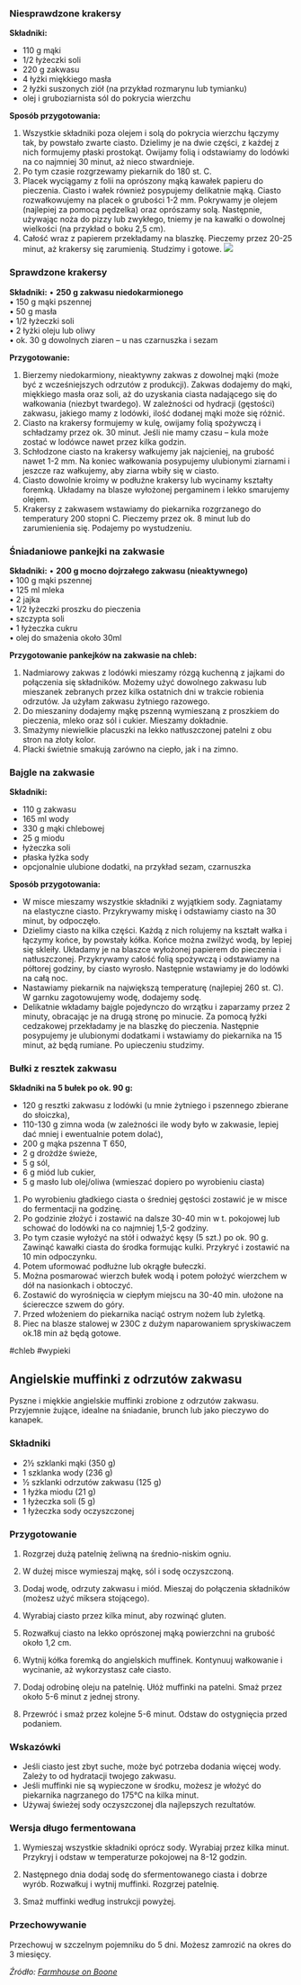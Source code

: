 ### Niesprawdzone krakersy

**Składniki:**

- 110 g mąki
- 1/2 łyżeczki soli
- 220 g zakwasu
- 4 łyżki miękkiego masła
- 2 łyżki suszonych ziół (na przykład rozmarynu lub tymianku)
- olej i gruboziarnista sól do pokrycia wierzchu

**Sposób przygotowania:**

1. Wszystkie składniki poza olejem i solą do pokrycia wierzchu łączymy tak, by powstało zwarte ciasto. Dzielimy je na dwie części, z każdej z nich formujemy płaski prostokąt. Owijamy folią i odstawiamy do lodówki na co najmniej 30 minut, aż nieco stwardnieje.
2. Po tym czasie rozgrzewamy piekarnik do 180 st. C.
3. Placek wyciągamy z folii na oprószony mąką kawałek papieru do pieczenia. Ciasto i wałek również posypujemy delikatnie mąką. Ciasto rozwałkowujemy na placek o grubości 1-2 mm. Pokrywamy je olejem (najlepiej za pomocą pędzelka) oraz oprószamy solą. Następnie, używając noża do pizzy lub zwykłego, tniemy je na kawałki o dowolnej wielkości (na przykład o boku 2,5 cm).
4. Całość wraz z papierem przekładamy na blaszkę. Pieczemy przez 20-25 minut, aż krakersy się zarumienią. Studzimy i gotowe.
   ![](https://bi.im-g.pl/im/9b/ba/18/z25930651IH,Krakersy.jpg)

### Sprawdzone krakersy

**Składniki:**
• **250 g zakwasu niedokarmionego**  
• 150 g mąki pszennej  
• 50 g masła  
• 1/2 łyżeczki soli  
• 2 łyżki oleju lub oliwy  
• ok. 30 g dowolnych ziaren – u nas czarnuszka i sezam

**Przygotowanie:**

1. Bierzemy niedokarmiony, nieaktywny zakwas z dowolnej mąki (może być z wcześniejszych odrzutów z produkcji). Zakwas dodajemy do mąki, miękkiego masła oraz soli, aż do uzyskania ciasta nadającego się do wałkowania (niezbyt twardego). W zależności od hydracji (gęstości) zakwasu, jakiego mamy z lodówki, ilość dodanej mąki może się różnić.
2. Ciasto na krakersy formujemy w kulę, owijamy folią spożywczą i schładzamy przez ok. 30 minut. Jeśli nie mamy czasu – kula może zostać w lodówce nawet przez kilka godzin.
3. Schłodzone ciasto na krakersy wałkujemy jak najcieniej, na grubość nawet 1-2 mm. Na koniec wałkowania posypujemy ulubionymi ziarnami i jeszcze raz wałkujemy, aby ziarna wbiły się w ciasto.
4. Ciasto dowolnie kroimy w podłużne krakersy lub wycinamy kształty foremką. Układamy na blasze wyłożonej pergaminem i lekko smarujemy olejem.
5. Krakersy z zakwasem wstawiamy do piekarnika rozgrzanego do temperatury 200 stopni C. Pieczemy przez ok. 8 minut lub do zarumienienia się. Podajemy po wystudzeniu.

### Śniadaniowe pankejki na zakwasie

**Składniki:**
• **200 g mocno dojrzałego zakwasu (nieaktywnego)**  
• 100 g mąki pszennej  
• 125 ml mleka  
• 2 jajka  
• 1/2 łyżeczki proszku do pieczenia  
• szczypta soli  
• 1 łyżeczka cukru  
• olej do smażenia około 30ml

**Przygotowanie pankejków na zakwasie na chleb:**

1. Nadmiarowy zakwas z lodówki mieszamy rózgą kuchenną z jajkami do połączenia się składników. Możemy użyć dowolnego zakwasu lub mieszanek zebranych przez kilka ostatnich dni w trakcie robienia odrzutów. Ja użyłam zakwasu żytniego razowego.
2. Do mieszaniny dodajemy mąkę pszenną wymieszaną z proszkiem do pieczenia, mleko oraz sól i cukier. Mieszamy dokładnie.
3. Smażymy niewielkie placuszki na lekko natłuszczonej patelni z obu stron na złoty kolor.
4. Placki świetnie smakują zarówno na ciepło, jak i na zimno.

### Bajgle na zakwasie

**Składniki:**

- 110 g zakwasu
- 165 ml wody
- 330 g mąki chlebowej
- 25 g miodu
- łyżeczka soli
- płaska łyżka sody
- opcjonalnie ulubione dodatki, na przykład sezam, czarnuszka

**Sposób przygotowania:**

- W misce mieszamy wszystkie składniki z wyjątkiem sody. Zagniatamy na elastyczne ciasto. Przykrywamy miskę i odstawiamy ciasto na 30 minut, by odpoczęło.
- Dzielimy ciasto na kilka części. Każdą z nich rolujemy na kształt wałka i łączymy końce, by powstały kółka. Końce można zwilżyć wodą, by lepiej się skleiły. Układamy je na blaszce wyłożonej papierem do pieczenia i natłuszczonej. Przykrywamy całość folią spożywczą i odstawiamy na półtorej godziny, by ciasto wyrosło. Następnie wstawiamy je do lodówki na całą noc.
- Nastawiamy piekarnik na największą temperaturę (najlepiej 260 st. C). W garnku zagotowujemy wodę, dodajemy sodę.
- Delikatnie wkładamy bajgle pojedynczo do wrzątku i zaparzamy przez 2 minuty, obracając je na drugą stronę po minucie. Za pomocą łyżki cedzakowej przekładamy je na blaszkę do pieczenia. Następnie posypujemy je ulubionymi dodatkami i wstawiamy do piekarnika na 15 minut, aż będą rumiane. Po upieczeniu studzimy.

### Bułki z resztek zakwasu

**Składniki na 5 bułek po ok. 90 g:**

- 120 g resztki zakwasu z lodówki (u mnie żytniego i pszennego zbierane do słoiczka),
- 110-130 g zimna woda (w zależności ile wody było w zakwasie, lepiej dać mniej i ewentualnie potem dolać),
- 200 g mąka pszenna T 650,
- 2 g drożdże świeże,
- 5 g sól,
- 6 g miód lub cukier,
- 5 g masło lub olej/oliwa (wmieszać dopiero po wyrobieniu ciasta)

1. Po wyrobieniu gładkiego ciasta o średniej gęstości zostawić je w misce do fermentacji na godzinę.
2. Po godzinie złożyć i zostawić na dalsze 30-40 min w t. pokojowej lub schować do lodówki na co najmniej 1,5-2 godziny.
3. Po tym czasie wyłożyć na stół i odważyć kęsy (5 szt.) po ok. 90 g. Zawinąć kawałki ciasta do środka formując kulki. Przykryć i zostawić na 10 min odpoczynku.
4. Potem uformować podłużne lub okrągłe bułeczki.
5. Można posmarować wierzch bułek wodą i potem położyć wierzchem w dół na nasionkach i obtoczyć.
6. Zostawić do wyrośnięcia w ciepłym miejscu na 30-40 min. ułożone na ściereczce szwem do góry.
7. Przed włożeniem do piekarnika naciąć ostrym nożem lub żyletką.
8. Piec na blasze stalowej w 230C z dużym naparowaniem spryskiwaczem ok.18 min aż będą gotowe.

#chleb #wypieki

## Angielskie muffinki z odrzutów zakwasu

Pyszne i miękkie angielskie muffinki zrobione z odrzutów zakwasu. Przyjemnie żujące, idealne na śniadanie, brunch lub jako pieczywo do kanapek.

### Składniki

- 2½ szklanki mąki (350 g)
- 1 szklanka wody (236 g)
- ½ szklanki odrzutów zakwasu (125 g)
- 1 łyżka miodu (21 g)
- 1 łyżeczka soli (5 g)
- 1 łyżeczka sody oczyszczonej

### Przygotowanie

1. Rozgrzej dużą patelnię żeliwną na średnio-niskim ogniu.

2. W dużej misce wymieszaj mąkę, sól i sodę oczyszczoną.

3. Dodaj wodę, odrzuty zakwasu i miód. Mieszaj do połączenia składników (możesz użyć miksera stojącego).

4. Wyrabiaj ciasto przez kilka minut, aby rozwinąć gluten.

5. Rozwałkuj ciasto na lekko oprószonej mąką powierzchni na grubość około 1,2 cm.

6. Wytnij kółka foremką do angielskich muffinek. Kontynuuj wałkowanie i wycinanie, aż wykorzystasz całe ciasto.

7. Dodaj odrobinę oleju na patelnię. Ułóż muffinki na patelni. Smaż przez około 5-6 minut z jednej strony.

8. Przewróć i smaż przez kolejne 5-6 minut. Odstaw do ostygnięcia przed podaniem.

### Wskazówki

- Jeśli ciasto jest zbyt suche, może być potrzeba dodania więcej wody. Zależy to od hydratacji twojego zakwasu.
- Jeśli muffinki nie są wypieczone w środku, możesz je włożyć do piekarnika nagrzanego do 175°C na kilka minut.
- Używaj świeżej sody oczyszczonej dla najlepszych rezultatów.

### Wersja długo fermentowana

1. Wymieszaj wszystkie składniki oprócz sody. Wyrabiaj przez kilka minut. Przykryj i odstaw w temperaturze pokojowej na 8-12 godzin.

2. Następnego dnia dodaj sodę do sfermentowanego ciasta i dobrze wyrób. Rozwałkuj i wytnij muffinki. Rozgrzej patelnię.

3. Smaż muffinki według instrukcji powyżej.

### Przechowywanie

Przechowuj w szczelnym pojemniku do 5 dni. Możesz zamrozić na okres do 3 miesięcy.

_Źródło: [Farmhouse on Boone](https://www.farmhouseonboone.com/sourdough-discard-english-muffins/)_
